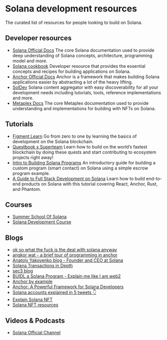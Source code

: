 # Solana development resources
The curated list of resources for people looking to build on Solana.

## Developer resources
- [Solana Official Docs](https://docs.solana.com) The core Solana documentation used to provide deep understanding of Solana concepts, architecture, programming model and more.
- [Solana cookbook](https://solanacookbook.com) Developer resource that provides the essential concepts and recipes for building applications on Solana.
- [Anchor Official Docs](https://www.anchor-lang.com) Anchor is a framework that makes building Solana applications easier by abstracting a lot of the heavy lifting.
- [SolDev](https://soldev.app) Solana content aggregator with easy discoverability for all your development needs including tutorials, tools, reference implementations and more.
- [Metaplex Docs](https://docs.metaplex.com) The core Metaplex documentation used to provide understanding and implementations for building with NFTs on Solana.

## Tutorials
- [Figment Learn](https://learn.figment.io/protocols/solana) Go from zero to one by learning the basics of development on the Solana blockchain.
- [Questbook x Superteam](https://www.startonsolana.com) Learn how to build on the world’s fastest blockchain by doing these quests and start contributing to ecosystem projects right away!
- [Intro to Building Solana Programs](https://paulx.dev/blog/2021/01/14/programming-on-solana-an-introduction/) An introductory guide for building a custom program (smart contact) on Solana using a simple escrow program example.
- [A Guide to Full Stack Development on Solana](https://dev.to/edge-and-node/the-complete-guide-to-full-stack-solana-development-with-react-anchor-rust-and-phantom-3291) Learn how to build end-to-end products on Solana with this tutorial covering React, Anchor, Rust, and Phantom.

## Courses
- [Summer School Of Solana](https://github.com/Ackee-Blockchain/summer-school-of-solana-2022)
- [Solana Development Course](https://soldev.app/course)

## Blogs
- [ok so what the fuck is the deal with solana anyway](https://2501babe.github.io/posts/solana101.html)
- [angkor wat - a brief tour of programming in anchor](https://2501babe.github.io/posts/anchor101.html)
- [Anatoly Yakovenko blog - Founder and CEO at Solana](https://medium.com/@anatolyyakovenko)
- [Solana Transactions in Depth](https://medium.com/@asmiller1989/solana-transactions-in-depth-1f7f7fe06ac2)
- [sec3 blog](https://www.sec3.dev/blog)
- [BUIDL a Solana Program - Explain me like I am web2](https://blog.mwrites.xyz/your-first-solana-program)
- [Anchor by example](https://examples.anchor-lang.com/)
- [Anchor: A Powerful Framework for Solana Developers](https://hackmd.io/@ironaddicteddog/solana-anchor-escrow)
- [Solana accounts explained in 5 tweets 👇](https://twitter.com/pencilflip/status/1452402100470644739)
- [Explain Solana NFT](https://twitter.com/pencilflip/status/1478787153262002178)
- [Solana NFT resources](https://www.de.xyz/)


## Videos & Podcasts
- [Solana Official Channel ](https://www.youtube.com/c/SolanaFndn)
